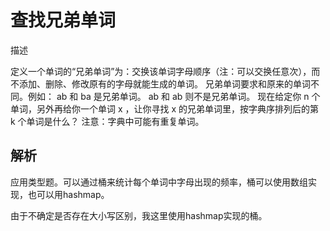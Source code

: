 # 查找兄弟单词

描述

定义一个单词的“兄弟单词”为：交换该单词字母顺序（注：可以交换任意次），而不添加、删除、修改原有的字母就能生成的单词。
兄弟单词要求和原来的单词不同。例如： ab 和 ba 是兄弟单词。 ab 和 ab 则不是兄弟单词。
现在给定你 n 个单词，另外再给你一个单词 x ，让你寻找 x 的兄弟单词里，按字典序排列后的第 k 个单词是什么？
注意：字典中可能有重复单词。

## 解析

应用类型题。可以通过桶来统计每个单词中字母出现的频率，桶可以使用数组实现，也可以用hashmap。

由于不确定是否存在大小写区别，我这里使用hashmap实现的桶。